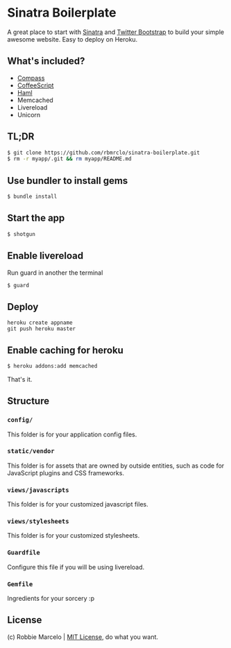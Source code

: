 # Sinatra Boilerplate

A great place to start with [Sinatra](http://www.sinatrarb.com/) and [Twitter Bootstrap](http://getbootstrap.com/) to build your simple awesome website. Easy to deploy on Heroku.

## What's included?
+ [Compass](http://compass-style.org/)
+ [CoffeeScript](http://coffeescript.org/)
+ [Haml](http://haml.info/)
+ Memcached
+ Livereload
+ Unicorn

## TL;DR

``` bash
$ git clone https://github.com/rbmrclo/sinatra-boilerplate.git
$ rm -r myapp/.git && rm myapp/README.md
```

## Use bundler to install gems
``` bash
$ bundle install
```

## Start the app

``` bash
$ shotgun
```

## Enable livereload

Run guard in another the terminal
``` bash
$ guard
```

## Deploy

````
heroku create appname
git push heroku master
````

## Enable caching for heroku

``` bash
$ heroku addons:add memcached
```

That's it.


##	Structure

###	`config/`
This folder is for your application config files. 

###	`static/vendor`
This folder is for assets that are owned by outside entities, such as code for JavaScript plugins and CSS frameworks.

###	`views/javascripts`
This folder is for your customized javascript files.

###	`views/stylesheets`
This folder is for your customized stylesheets.

### `Guardfile`
Configure this file if you will be using livereload.

### `Gemfile`
Ingredients for your sorcery :p


License
-------

(c) Robbie Marcelo | [MIT License](http://opensource.org/licenses/mit-license.php), do what you want.
